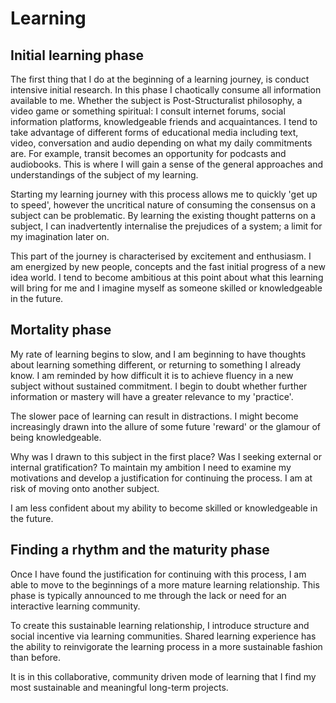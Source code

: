 # Learning

## Initial learning phase

The first thing that I do at the beginning of a learning journey, is conduct intensive initial research. In this phase I chaotically  consume all information available to me. Whether the subject is Post-Structuralist philosophy, a video game or something spiritual: I consult internet forums, social information platforms, knowledgeable friends and acquaintances. I tend to take advantage of different forms of educational media including text, video, conversation and audio depending on what my daily commitments are. For example,  transit becomes an opportunity for podcasts and audiobooks. This is where I will gain a sense of the general approaches and understandings of the subject of my learning.  

Starting my learning journey with this process allows me to quickly 'get up to speed', however the uncritical nature of consuming the consensus on a subject can be problematic. By learning the existing thought patterns on a subject, I can inadvertently internalise the prejudices of a system;  a limit for my imagination later on.

This part of the journey is characterised by excitement and enthusiasm. I am energized by new people, concepts and the fast initial progress of a new idea world. I tend to become ambitious at this point about what this learning will bring for me and I imagine myself as someone skilled or knowledgeable in the future.

## Mortality phase
My rate of learning begins to slow, and I am beginning to have thoughts about learning something different, or returning to something I already know. I am reminded by how difficult it is to achieve fluency in a new subject without sustained commitment. I begin to doubt whether further information or mastery will have a greater relevance to my 'practice'.

The slower pace of learning can result in distractions. I might become increasingly drawn into the allure of some future 'reward' or the glamour of being knowledgeable.

Why was I drawn to this subject in the first place?  Was I seeking external or internal gratification? To maintain my ambition I need to examine my motivations and develop a justification for continuing the process. I am at risk of moving onto another subject.

I am less confident about my ability to become skilled or knowledgeable in the future.

## Finding a rhythm and the maturity phase

Once I have found the justification for continuing with this process, I am able to move to the beginnings of a more mature learning relationship. This phase is typically announced to me through the lack or need for an interactive learning community.  

To create this sustainable learning relationship, I introduce structure and social incentive via learning communities. Shared learning experience has the ability to reinvigorate the learning process in a more sustainable fashion than before.

It is in this collaborative, community driven mode of learning that I find my most sustainable and meaningful long-term projects.
